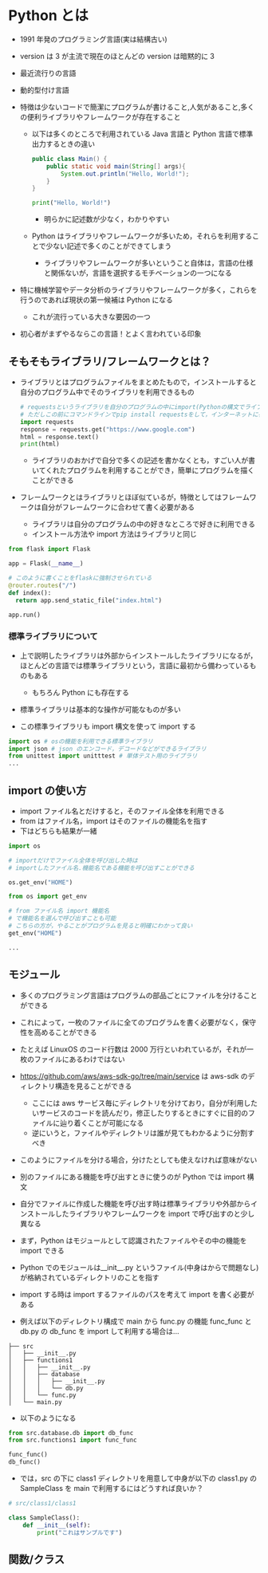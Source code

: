 # Python とは

- 1991 年発のプログラミング言語(実は結構古い)
- version は 3 が主流で現在のほとんどの version は暗黙的に 3
- 最近流行りの言語
- 動的型付け言語
- 特徴は少ないコードで簡潔にプログラムが書けること,人気があること,多くの便利ライブラリやフレームワークが存在すること

  - 以下は多くのところで利用されている Java 言語と Python 言語で標準出力するときの違い

    ```java
    public class Main() {
        public static void main(String[] args){
            System.out.println("Hello, World!");
        }
    }
    ```

    ```python
    print("Hello, World!")
    ```

    - 明らかに記述数が少なく，わかりやすい

  - Python はライブラリやフレームワークが多いため，それらを利用することで少ない記述で多くのことができてしまう
    - ライブラリやフレームワークが多いということ自体は，言語の仕様と関係ないが，言語を選択するモチベーションの一つになる

- 特に機械学習やデータ分析のライブラリやフレームワークが多く，これらを行うのであれば現状の第一候補は Python になる

  - これが流行っている大きな要因の一つ

- 初心者がまずやるならこの言語！とよく言われている印象

## そもそもライブラリ/フレームワークとは？

- ライブラリとはプログラムファイルをまとめたもので，インストールすると自分のプログラム中でそのライブラリを利用できるもの

  ```python
  # requestsというライブラリを自分のプログラムの中にimport(Pythonの構文でライブラリをそのファイルで利用できるようにする機能)している
  # ただしこの前にコマンドラインでpip install requestsをして，インターネットに存在しているrequestsライブラリを自分のPCにインストールする必要がある
  import requests
  response = requests.get("https://www.google.com")
  html = response.text()
  print(html)
  ```

  - ライブラリのおかげで自分で多くの記述を書かなくとも，すごい人が書いてくれたプログラムを利用することができ，簡単にプログラムを描くことができる

- フレームワークとはライブラリとほぼ似ているが，特徴としてはフレームワークは自分がフレームワークに合わせて書く必要がある
  - ライブラリは自分のプログラムの中の好きなところで好きに利用できる
  - インストール方法や import 方法はライブラリと同じ

```python
from flask import Flask

app = Flask(__name__)

# このように書くことをflaskに強制させられている
@router.routes("/")
def index():
  return app.send_static_file("index.html")

app.run()
```

### 標準ライブラリについて

- 上で説明したライブラリは外部からインストールしたライブラリになるが，ほとんどの言語では標準ライブラリという，言語に最初から備わっているものもある

  - もちろん Python にも存在する

- 標準ライブラリは基本的な操作が可能なものが多い
- この標準ライブラリも import 構文を使って import する

```python
import os # osの機能を利用できる標準ライブラリ
import json # json のエンコード，デコードなどができるライブラリ
from unittest import unitttest # 単体テスト用のライブラリ
...

```

## import の使い方

- import ファイル名とだけすると，そのファイル全体を利用できる
- from はファイル名，import はそのファイルの機能名を指す
- 下はどちらも結果が一緒

```python
import os

# importだけでファイル全体を呼び出した時は
# importしたファイル名.機能名である機能を呼び出すことができる

os.get_env("HOME")

from os import get_env

# from ファイル名 import 機能名
# で機能名を選んで呼び出すことも可能
# こちらの方が，やることがプログラムを見ると明確にわかって良い
get_env("HOME")

...

```

## モジュール

- 多くのプログラミング言語はプログラムの部品ごとにファイルを分けることができる
- これによって，一枚のファイルに全てのプログラムを書く必要がなく，保守性を高めることができる
- たとえば LinuxOS のコード行数は 2000 万行といわれているが，それが一枚のファイルにあるわけではない
- https://github.com/aws/aws-sdk-go/tree/main/service は aws-sdk のディレクトリ構造を見ることができる

  - ここには aws サービス毎にディレクトリを分けており，自分が利用したいサービスのコードを読んだり，修正したりするときにすぐに目的のファイルに辿り着くことが可能になる
  - 逆にいうと，ファイルやディレクトリは誰が見てもわかるように分割すべき

- このようにファイルを分ける場合，分けたとしても使えなければ意味がない
- 別のファイルにある機能を呼び出すときに使うのが Python では import 構文
- 自分でファイルに作成した機能を呼び出す時は標準ライブラリや外部からインストールしたライブラリやフレームワークを import で呼び出すのと少し異なる
- まず，Python はモジュールとして認識されたファイルやその中の機能を import できる
- Python でのモジュールは\_\_init\_\_.py というファイル(中身はからで問題なし)が格納されているディレクトリのことを指す
- import する時は import するファイルのパスを考えて import を書く必要がある
- 例えば以下のディレクトリ構成で main から func.py の機能 func_func と db.py の db_func を import して利用する場合は...

```
├── src
│   ├── __init__.py
│   ├── functions1
│   │   ├── __init__.py
│   │   ├── database
│   │   │   ├── __init__.py
│   │   │   └── db.py
│   │   └── func.py
│   └── main.py

```

- 以下のようになる

```python
from src.database.db import db_func
from src.functions1 import func_func

func_func()
db_func()

```

- では，src の下に class1 ディレクトリを用意して中身が以下の class1.py の SampleClass を main で利用するにはどうすれば良いか？

```python
# src/class1/class1

class SampleClass():
    def __init__(self):
        print("これはサンプルです")

```

## 関数/クラス
